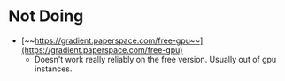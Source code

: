 # Not Doing

- [~~https://gradient.paperspace.com/free-gpu~~](https://gradient.paperspace.com/free-gpu)
    - Doesn't work really reliably on the free version. Usually out of gpu instances.